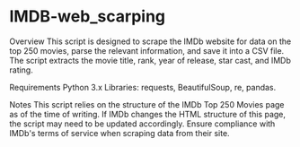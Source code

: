 # IMDB-web_scarping

Overview
This script is designed to scrape the IMDb website for data on the top 250 movies, parse the relevant information, and save it into a CSV file. The script extracts the movie title, rank, year of release, star cast, and IMDb rating.

Requirements
Python 3.x
Libraries: requests, BeautifulSoup, re, pandas.

Notes
This script relies on the structure of the IMDb Top 250 Movies page as of the time of writing. If IMDb changes the HTML structure of this page, the script may need to be updated accordingly.
Ensure compliance with IMDb's terms of service when scraping data from their site.
